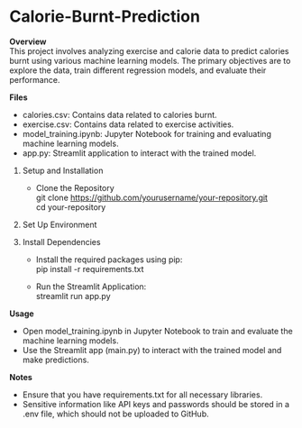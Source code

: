 # Calorie-Burnt-Prediction  

**Overview**  
This project involves analyzing exercise and calorie data to predict calories burnt using various machine learning models. The primary objectives are to explore the data, train different regression models, and evaluate their performance.  

**Files**  
- calories.csv: Contains data related to calories burnt.  
- exercise.csv: Contains data related to exercise activities.  
- model_training.ipynb: Jupyter Notebook for training and evaluating machine learning models.  
- app.py: Streamlit application to interact with the trained model.  

1)  Setup and Installation  
      - Clone the Repository  
        git clone https://github.com/yourusername/your-repository.git  
        cd your-repository  

2)  Set Up Environment    

3)  Install Dependencies  
      - Install the required packages using pip:  
        pip install -r requirements.txt  

      - Run the Streamlit Application:  
        streamlit run app.py  
    
**Usage**  
- Open model_training.ipynb in Jupyter Notebook to train and evaluate the machine learning models.  
- Use the Streamlit app (main.py) to interact with the trained model and make predictions.  

**Notes**  
- Ensure that you have requirements.txt for all necessary libraries.    
- Sensitive information like API keys and passwords should be stored in a .env file, which should not be uploaded to GitHub.  
